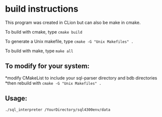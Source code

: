 # build instructions

This program was created in CLion but can also be make in cmake.

To build with cmake, type `cmake build`

To generate a Unix makefile, type `cmake -G "Unix Makefiles" .`

To build with make, type `make all`

## To modify for your system:

  *modify CMakeList to include your sql-parser directory and bdb directories
  *then rebuild with `cmake -G "Unix Makefiles" .`

## Usage:

`./sql_interpreter /YourDirectory/sql4300env/data`
